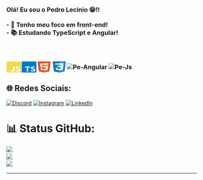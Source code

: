 
### Olá! Eu sou o Pedro Lecinio 😁!!<br><br>- 🔎 Tenho meu foco em front-end!<br>- 📚 Estudando TypeScript e Angular!<br><br><div style="display: inline_block"><br><br>  <img align="center" alt="Pe-Js" height="30" width="40" src="https://raw.githubusercontent.com/devicons/devicon/master/icons/javascript/javascript-plain.svg"><img align="center" alt="Pe-Ts" height="30" width="40" src="https://raw.githubusercontent.com/devicons/devicon/master/icons/typescript/typescript-plain.svg"><img align="center" alt="Pe-HTML" height="30" width="40" src="https://raw.githubusercontent.com/devicons/devicon/master/icons/html5/html5-original.svg"><img align="center" alt="Pe-CSS" height="30" width="40" src="https://raw.githubusercontent.com/devicons/devicon/master/icons/css3/css3-original.svg"><img align="center" alt="Pe-Angular" height="30" width="40" class="svgLogo" ng-src="https://cdn.jsdelivr.net/gh/devicons/devicon/icons/angularjs/angularjs-plain.svg"                 src="https://cdn.jsdelivr.net/gh/devicons/devicon/icons/angularjs/angularjs-plain.svg"> <img class="svgLogo" align="center" alt="Pe-Js" height="30" width="40" ng-src="https://cdn.jsdelivr.net/gh/devicons/devicon/icons/php/php-plain.svg" src="https://cdn.jsdelivr.net/gh/devicons/devicon/icons/php/php-plain.svg">        <br></div>


## 🌐 Redes Sociais:
[![Discord](https://img.shields.io/badge/Discord-%237289DA.svg?logo=discord&logoColor=white)](https://discord.gg/Pedrolecinio#8297) [![Instagram](https://img.shields.io/badge/Instagram-%23E4405F.svg?logo=Instagram&logoColor=white)](https://instagram.com/_pepelecinio_) [![LinkedIn](https://img.shields.io/badge/LinkedIn-%230077B5.svg?logo=linkedin&logoColor=white)](https://linkedin.com/in/www.linkedin.com/in/pedro-lecinio) 
# 📊 Status GitHub:
![](https://github-readme-stats.vercel.app/api?username=PedroLecinio&theme=gruvbox&hide_border=false&include_all_commits=false&count_private=false)<br/>
![](https://github-readme-streak-stats.herokuapp.com/?user=PedroLecinio&theme=gruvbox&hide_border=false)<br/>
![](https://github-readme-stats.vercel.app/api/top-langs/?username=PedroLecinio&theme=gruvbox&hide_border=false&include_all_commits=false&count_private=false&layout=compact)

---
<!--[![](https://visitcount.itsvg.in/api?id=PedroLecinio&icon=0&color=0)](https://visitcount.itsvg.in)-->

<!-- Proudly created with GPRM ( https://gprm.itsvg.in ) -->
